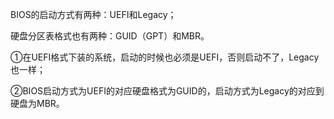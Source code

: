 BIOS的启动方式有两种：UEFI和Legacy；

硬盘分区表格式也有两种：GUID（GPT）和MBR。

①在UEFI格式下装的系统，启动的时候也必须是UEFI，否则启动不了，Legacy也一样；

②BIOS启动方式为UEFI的对应硬盘格式为GUID的，启动方式为Legacy的对应到硬盘为MBR。
